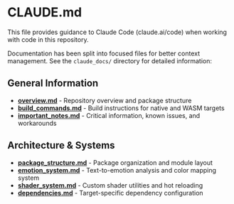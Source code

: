# CLAUDE.md

This file provides guidance to Claude Code (claude.ai/code) when working with code in this repository.

Documentation has been split into focused files for better context management. See the `claude_docs/` directory for detailed information:

## General Information
- **[overview.md](claude_docs/overview.md)** - Repository overview and package structure
- **[build_commands.md](claude_docs/build_commands.md)** - Build instructions for native and WASM targets
- **[important_notes.md](claude_docs/important_notes.md)** - Critical information, known issues, and workarounds

## Architecture & Systems
- **[package_structure.md](claude_docs/package_structure.md)** - Package organization and module layout
- **[emotion_system.md](claude_docs/emotion_system.md)** - Text-to-emotion analysis and color mapping system
- **[shader_system.md](claude_docs/shader_system.md)** - Custom shader utilities and hot reloading
- **[dependencies.md](claude_docs/dependencies.md)** - Target-specific dependency configuration
